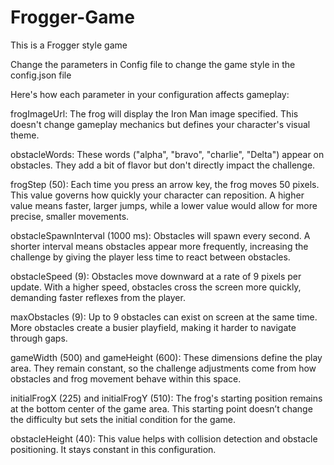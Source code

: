 # Frogger-Game
This is a Frogger style game

Change the parameters in Config file to change the game style
in the config.json  file

Here's how each parameter in your configuration affects gameplay:

frogImageUrl:
The frog will display the Iron Man image specified. This doesn't change gameplay mechanics but defines your character's visual theme.

obstacleWords:
These words ("alpha", "bravo", "charlie", "Delta") appear on obstacles. They add a bit of flavor but don't directly impact the challenge.

frogStep (50):
Each time you press an arrow key, the frog moves 50 pixels. This value governs how quickly your character can reposition. A higher value means faster, larger jumps, while a lower value would allow for more precise, smaller movements.

obstacleSpawnInterval (1000 ms):
Obstacles will spawn every second. A shorter interval means obstacles appear more frequently, increasing the challenge by giving the player less time to react between obstacles.

obstacleSpeed (9):
Obstacles move downward at a rate of 9 pixels per update. With a higher speed, obstacles cross the screen more quickly, demanding faster reflexes from the player.

maxObstacles (9):
Up to 9 obstacles can exist on screen at the same time. More obstacles create a busier playfield, making it harder to navigate through gaps.

gameWidth (500) and gameHeight (600):
These dimensions define the play area. They remain constant, so the challenge adjustments come from how obstacles and frog movement behave within this space.

initialFrogX (225) and initialFrogY (510):
The frog's starting position remains at the bottom center of the game area. This starting point doesn’t change the difficulty but sets the initial condition for the game.

obstacleHeight (40):
This value helps with collision detection and obstacle positioning. It stays constant in this configuration.
